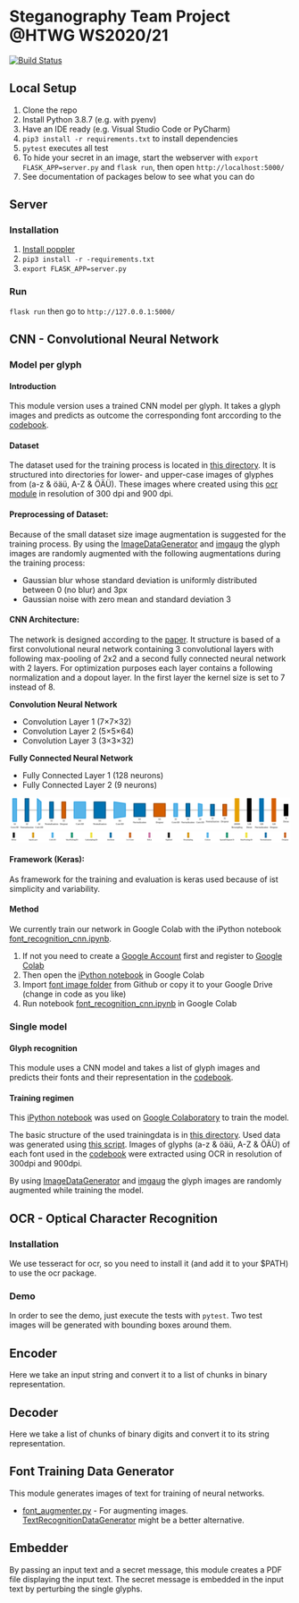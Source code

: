 # Steganography Team Project @HTWG WS2020/21
[![Build Status](https://travis-ci.com/steganographie-HTWG/steganographie.svg?branch=master)](https://travis-ci.com/github/steganographie-HTWG/steganographie)

## Local Setup
1. Clone the repo
2. Install Python 3.8.7 (e.g. with pyenv)
3. Have an IDE ready (e.g. Visual Studio Code or PyCharm)
4. `pip3 install -r requirements.txt` to install dependencies
5. `pytest` executes all test
6. To hide your secret in an image, start the webserver with `export FLASK_APP=server.py` and `flask run`, then open `http://localhost:5000/`
7. See documentation of packages below to see what you can do

## Server
### Installation
1. [Install poppler](https://github.com/Belval/pdf2image#how-to-install)
2. `pip3 install -r -requirements.txt`
3. `export FLASK_APP=server.py`

### Run
`flask run` then go to `http://127.0.0.1:5000/`

## CNN - Convolutional Neural Network

### Model per glyph

#### Introduction
This module version uses a trained CNN model per glyph. It takes a glyph images and predicts as outcome the corresponding font arccording to the [codebook](https://github.com/steganographie-HTWG/steganographie/blob/9109e9f13cab8d682a8d3a4db023def78ceaa9d2/embedder/embedder.py#L5). 

#### Dataset
The dataset used for the training process is located in [this directory](cnn/model_per_glyph/images). It is structured into directories for lower- and upper-case images of glyphes from (a-z & öäü, A-Z & ÖÄÜ).
These images where created using this [ocr module](https://github.com/steganographie-HTWG/steganographie/blob/traindata_with_ocr/font_trainingsdata_generator/extract_with_ocr.py) in resolution of 300 dpi and 900 dpi.

#### Preprocessing of Dataset:
Because of the small dataset size image augmentation is suggested for the training process. By using the [ImageDataGenerator](https://www.tensorflow.org/api_docs/python/tf/keras/preprocessing/image/ImageDataGenerator) and [imgaug](https://github.com/aleju/imgaug) the glyph images are randomly augmented with the following augmentations during the training process:
* Gaussian blur whose standard deviation is uniformly distributed between 0 (no blur) and 3px
* Gaussian noise with zero mean and standard deviation 3

#### CNN Architecture:
The network is designed according to the [paper](https://www.cs.columbia.edu/cg/fontcode/fontcode.pdf). It structure is based of a first convolutional neural network containing 3 convolutional layers with following max-pooling of 2x2 and a second fully connected neural network with 2  layers. For optimization purposes each layer contains a following normalization and a dopout layer. In the first layer the kernel size is set to 7 instead of 8. 

**Convolution Neural Network**
* Convolution Layer 1 (7×7×32)
* Convolution Layer 2 (5×5×64)
* Convolution Layer 3 (3×3×32)

**Fully Connected Neural Network**
* Fully Connected Layer 1 (128 neurons)
* Fully Connected Layer 2 (9 neurons)

![graph.pdf](cnn/model_per_glyph/net2vis/graph.svg)
![legend.pdf](cnn/model_per_glyph/net2vis/legend.svg)

#### Framework (Keras):
As framework for the training and evaluation is keras used because of ist simplicity and variability. 

#### Method
We currently train our network in Google Colab with the iPython notebook [font_recognition_cnn.ipynb](cnn/model_per_glyph/font_recognition_cnn.ipynb).
1. If not you need to create a [Google Account](https://accounts.google.com/signup/v2/webcreateaccount?flowName=GlifWebSignIn&flowEntry=SignUp) first and register to [Google Colab](https://colab.research.google.com/notebook)
2. Then open the [iPython notebook](cnn/model_per_glyph/font_recognition_cnn.ipynb) in Google Colab
3. Import [font image folder](cnn/model_per_glyph/images) from Github or copy it to your Google Drive (change in code as you like)
4. Run notebook [font_recognition_cnn.ipynb](cnn/model_per_glyph/font_recognition_cnn.ipynb) in Google Colab

### Single model

#### Glyph recognition

This module uses a CNN model and takes a list of glyph images and predicts their fonts and their representation in the [codebook](https://github.com/steganographie-HTWG/steganographie/blob/9109e9f13cab8d682a8d3a4db023def78ceaa9d2/embedder/embedder.py#L5).

#### Training regimen
This [iPython notebook](cnn/single_model/training_regimen/train_cnn_single_model.ipynb) was used on [Google Colaboratory](https://colab.research.google.com/notebook) to train the model.

The basic structure of the used trainingdata is in [this directory](cnn/single_model/training_regimen/ocr_fonts). Used data was generated using [this script](https://github.com/steganographie-HTWG/steganographie/blob/traindata_with_ocr/font_trainingsdata_generator/extract_with_ocr.py).
Images of glyphs (a-z & öäü, A-Z & ÖÄÜ) of each font used in the [codebook](https://github.com/steganographie-HTWG/steganographie/blob/9109e9f13cab8d682a8d3a4db023def78ceaa9d2/embedder/embedder.py#L5) were extracted using OCR in resolution of 300dpi and 900dpi.

By using [ImageDataGenerator](https://www.tensorflow.org/api_docs/python/tf/keras/preprocessing/image/ImageDataGenerator) and [imgaug](https://github.com/aleju/imgaug) the glyph images are randomly augmented while training the model.

## OCR - Optical Character Recognition
### Installation
We use tesseract for ocr, so you need to install it (and add it to your $PATH) to use the ocr package.
### Demo
In order to see the demo, just execute the tests with `pytest`. Two test images will be generated with bounding boxes around them.

## Encoder
Here we take an input string and convert it to a list of chunks in binary representation.

## Decoder
Here we take a list of chunks of binary digits and convert it to its string representation.

## Font Training Data Generator
This module generates images of text for training of neural networks.
- [font_augmenter.py](font_trainingsdata_generator/font_augmenter.py) - For augmenting images. [TextRecognitionDataGenerator](https://github.com/Belval/TextRecognitionDataGenerator) might be a better alternative.

## Embedder
By passing an input text and a secret message, this module creates a PDF file displaying the input text.
The secret message is embedded in the input text by perturbing the single glyphs.
